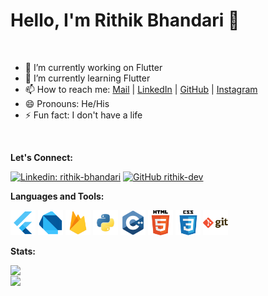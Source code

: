 # Hello, I'm Rithik Bhandari 👋

<br/>

- 🔭 I’m currently working on Flutter
- 🌱 I’m currently learning Flutter
- 📫 How to reach me: [Mail](mailto:rithikbhandari895@gmail.com)  |  [LinkedIn](https://www.linkedin.com/in/rithik-bhandari/)  |  [GitHub](https://github.com/rithik-dev)  |  [Instagram](https://www.instagram.com/rithik.895)
- 😄 Pronouns: He/His
- ⚡ Fun fact: I don't have a life

<br/>

**Let's Connect:** 

[![Linkedin: rithik-bhandari](https://img.shields.io/badge/Rithik%20Bhandari-blue?style=flat-square&logo=Linkedin&logoColor=white&link=https://www.linkedin.com/in/rithik-bhandari/)](https://www.linkedin.com/in/rithik-bhandari/)
[![GitHub rithik-dev](https://img.shields.io/github/followers/rithik-dev?label=follow&style=social)](https://github.com/rithik-dev)

**Languages and Tools:**  

<code><img height="40" src="https://raw.githubusercontent.com/github/explore/80688e429a7d4ef2fca1e82350fe8e3517d3494d/topics/flutter/flutter.png"></code>
<code><img height="40" src="https://raw.githubusercontent.com/github/explore/80688e429a7d4ef2fca1e82350fe8e3517d3494d/topics/dart/dart.png"></code>
<code><img height="40" src="https://raw.githubusercontent.com/github/explore/80688e429a7d4ef2fca1e82350fe8e3517d3494d/topics/firebase/firebase.png"></code>
<code><img height="40" src="https://raw.githubusercontent.com/github/explore/80688e429a7d4ef2fca1e82350fe8e3517d3494d/topics/python/python.png"></code>
<code><img height="40" src="https://raw.githubusercontent.com/github/explore/80688e429a7d4ef2fca1e82350fe8e3517d3494d/topics/cpp/cpp.png"></code>
<code><img height="40" src="https://raw.githubusercontent.com/github/explore/5c058a388828bb5fde0bcafd4bc867b5bb3f26f3/topics/html/html.png"></code>
<code><img height="40" src="https://raw.githubusercontent.com/github/explore/5c058a388828bb5fde0bcafd4bc867b5bb3f26f3/topics/css/css.png"></code>
<code><img height="40" src="https://raw.githubusercontent.com/github/explore/80688e429a7d4ef2fca1e82350fe8e3517d3494d/topics/git/git.png"></code>

**Stats:**  

<a href="https://github.com/rithik-dev/">
  <img align="left" src="https://github-readme-stats.vercel.app/api?username=rithik-dev&show_icons=true&theme=radical&count_private=true" />
</a>
<br/>
<a href="https://github.com/rithik-dev/">
  <img align="left" src="https://github-readme-stats.vercel.app/api/top-langs/?username=rithik-dev&layout=compact&theme=radical" />
</a>
